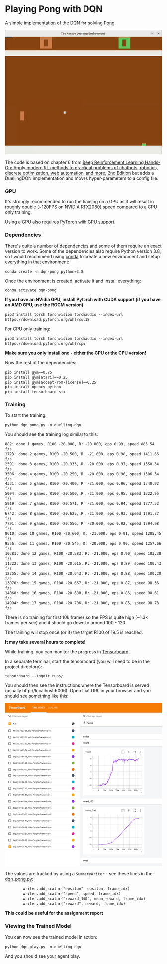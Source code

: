 # Playing Pong with DQN

A simple implementation of the DQN for solving Pong. 

![Pong](resources/pong.gif)

The code is based on chapter 6 from [Deep Reinforcement Learning Hands-On: Apply modern RL methods to practical problems of chatbots, robotics, discrete optimization, web automation, and more, 2nd Edition](https://www.amazon.com/Deep-Reinforcement-Learning-Hands-optimization/dp/1838826998/) but adds a DuellingDQN implementation and moves hyper-parameters to a config file.

### GPU
It's strongly recommended to run the training on a GPU as it will result in roughly double (~120FPS on NVIDIA RTX2080) speed compared to a CPU only training.

Using a GPU also requires [PyTorch with GPU support](https://pytorch.org/get-started/locally/). 

### Dependencies

There's quite a number of dependencies and some of them require an exact version to work. Some of the dependencies also require Python version 3.8, so I would recommend using [conda](https://docs.conda.io/projects/conda/en/latest/user-guide/tasks/manage-environments.html#create-env-from-file) to create a new environment and setup everything in that environment:

    conda create -n dqn-pong python=3.8

Once the environment is created, activate it and install everything:

    conda activate dqn-pong

__If you have an NVidia GPU, install Pytorch with CUDA support (if you have an AMD GPU, use the ROCM version):__

    pip3 install torch torchvision torchaudio --index-url https://download.pytorch.org/whl/cu118

For CPU only training:

    pip3 install torch torchvision torchaudio --index-url https://download.pytorch.org/whl/cpu

__Make sure you only install one - either the GPU or the CPU version!__

Now the rest of the dependencies:

    pip install gym==0.25 
    pip install gym[atari]==0.25
    pip install gym[accept-rom-license]==0.25
    pip install opencv-python
    pip install tensorboard six

### Training
To start the training:

    python dqn_pong.py -n duelling-dqn 

You should see the training log similar to this:

    882: done 1 games, R100 -20.000, R: -20.000, eps 0.99, speed 885.54 f/s
    1723: done 2 games, R100 -20.500, R: -21.000, eps 0.98, speed 1411.66 f/s
    2591: done 3 games, R100 -20.333, R: -20.000, eps 0.97, speed 1350.34 f/s
    3506: done 4 games, R100 -20.250, R: -20.000, eps 0.96, speed 1306.34 f/s
    4331: done 5 games, R100 -20.400, R: -21.000, eps 0.96, speed 1340.92 f/s
    5094: done 6 games, R100 -20.500, R: -21.000, eps 0.95, speed 1322.95 f/s
    5919: done 7 games, R100 -20.571, R: -21.000, eps 0.94, speed 1277.52 f/s
    6742: done 8 games, R100 -20.625, R: -21.000, eps 0.93, speed 1291.77 f/s
    7791: done 9 games, R100 -20.556, R: -20.000, eps 0.92, speed 1294.98 f/s
    8610: done 10 games, R100 -20.600, R: -21.000, eps 0.91, speed 1285.45 f/s
    9556: done 11 games, R100 -20.545, R: -20.000, eps 0.90, speed 1257.66 f/s
    10381: done 12 games, R100 -20.583, R: -21.000, eps 0.90, speed 183.38 f/s
    11322: done 13 games, R100 -20.615, R: -21.000, eps 0.89, speed 100.43 f/s
    12255: done 14 games, R100 -20.643, R: -21.000, eps 0.88, speed 100.20 f/s
    13078: done 15 games, R100 -20.667, R: -21.000, eps 0.87, speed 98.36 f/s
    14068: done 16 games, R100 -20.688, R: -21.000, eps 0.86, speed 98.61 f/s
    14994: done 17 games, R100 -20.706, R: -21.000, eps 0.85, speed 98.73 f/s

There is no training for first 10k frames so the FPS is quite high (~1.3k frames per sec) and it should go down to around 100 - 120.

The training will stop once (or if) the target R100 of 19.5 is reached. 

__It may take several hours to complete!__

While training, you can monitor the progress in [Tensorboard](https://www.tensorflow.org/tensorboard/get_started).

In a separate terminal, start the tensorboard (you will need to be in the project directory):

    tensorboard --logdir runs/

You should then see the instructions where the Tensorboard is served (usually http://localhost:6006). 
Open that URL in your browser and you should see something like this:

![Tensorboard](resources/tensorboard.png)

The values are tracked by using a `SummaryWriter` - see these lines in the [dqn_pong.py](dqn_pong.py):

            writer.add_scalar("epsilon", epsilon, frame_idx)
            writer.add_scalar("speed", speed, frame_idx)
            writer.add_scalar("reward_100", mean_reward, frame_idx)
            writer.add_scalar("reward", reward, frame_idx)

__This could be useful for the assignment report__


### Viewing the Trained Model
You can now see the trained model in action:

    python dqn_play.py -n duelling-dqn

And you should see your agent play.


